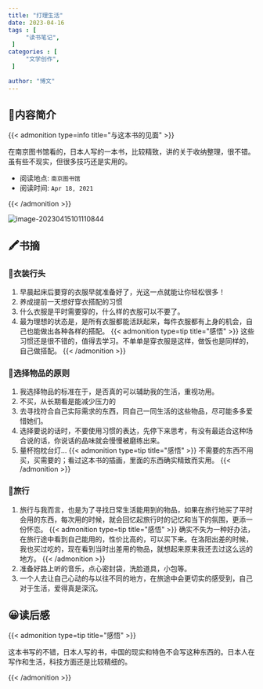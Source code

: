 ```yaml
---
title: "打理生活"
date: 2023-04-16
tags : [                                    
     "读书笔记",
 ]
categories : [                              
     "文学创作",
 ]
 
author: "博文" 
---
```


## 📜**内容简介**

{{< admonition type=info title="与这本书的见面"  >}}

 在南京图书馆看的，日本人写的一本书，比较精致，讲的关于收纳整理，很不错。虽有些不现实，但很多技巧还是实用的。

- 阅读地点: `南京图书馆`
- 阅读时间: `Apr 18, 2021`

{{< /admonition >}}

![image-20230415101110844](/读书笔记/20230416102012.png)

## 🖍️书摘

### 📄衣装行头

1. 早晨起床后要穿的衣服早就准备好了，光这一点就能让你轻松很多！
2. 养成提前一天想好穿衣搭配的习惯 
3. 什么衣服是平时需要穿的，什么样的衣服可以不要了。
4. 最为理想的状态是，是所有衣服都能活跃起来，每件衣服都有上身的机会，自己也能做出各种各样的搭配。
   {{< admonition type=tip title="感悟"  >}}
    这些习惯还是很不错的，值得去学习。不单单是穿衣服是这样，做饭也是同样的，自己做搭配。
   {{< /admonition >}}


### 📄选择物品的原则

1. 我选择物品的标准在于，是否真的可以辅助我的生活，重视功用。
2. 不买，从长期看是能减少压力的 
3. 去寻找符合自己实际需求的东西，同自己一同生活的这些物品，尽可能多多爱惜她们。 
4. 选择要说的话时，不要使用习惯的表达，先停下来思考，有没有最适合这种场合说的话，你说话的品味就会慢慢被磨练出来。
5. 量杯抱枕台灯...
   {{< admonition type=tip title="感悟"  >}}
不需要的东西不用买，买需要的；看过这本书的插画，里面的东西确实精致而实用。
   {{< /admonition >}}

 ### 📄旅行
1. 旅行与我而言，也是为了寻找日常生活能用到的物品，如果在旅行地买了平时会用的东西，每次用的时候，就会回忆起旅行时的记忆和当下的氛围，更添一份怀恋。
  {{< admonition type=tip title="感悟"  >}}
确实不失为一种好办法，在旅行途中看到自己能用的，性价比高的，可以买下来。在洛阳出差的时候，我也买过吃的，现在看到当时出差用的物品，就想起来原来我还去过这么远的地方。
   {{< /admonition >}}
2. 准备好路上听的音乐，点心密封袋，洗脸道具，小包等。
3. 一个人去让自己心动的与以往不同的地方，在旅途中会更切实的感受到，自己对于生活，爱得真是深沉。

## 😀读后感

{{< admonition type=tip title="感悟"  >}}

这本书写的不错，日本人写的书，中国的现实和特色不会写这种东西的。日本人在写作和生活，科技方面还是比较精细的。

{{< /admonition >}}

